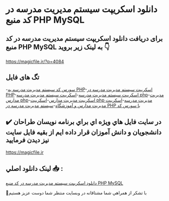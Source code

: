 # دانلود اسکریپت سیستم مدیریت مدرسه در کد منبع PHP MySQL

## برای دریافت دانلود اسکریپت سیستم مدیریت مدرسه در کد منبع PHP MySQL به لینک زیر بروید 👇

https://magicfile.ir/?p=4084

## تگ های فایل

-[سورس کد سیستم مدیریت مدرسه به PHP](https://magicfile.ir/product/%d8%a7%d8%b3%da%a9%d8%b1%db%8c%d9%be%d8%aa-%d8%b3%db%8c%d8%b3%d8%aa%d9%85-%d9%85%d8%af%db%8c%d8%b1%db%8c%d8%aa-%d9%85%d8%af%d8%b1%d8%b3%d9%87-%da%a9%d8%af-%d9%85%d9%86%d8%a8%d8%b9-php-mysql/)-[اسکریپت سیستم مدیریت مدرسه در PHP](https://magicfile.ir/product/%d8%a7%d8%b3%da%a9%d8%b1%db%8c%d9%be%d8%aa-%d8%b3%db%8c%d8%b3%d8%aa%d9%85-%d9%85%d8%af%db%8c%d8%b1%db%8c%d8%aa-%d9%85%d8%af%d8%b1%d8%b3%d9%87-%da%a9%d8%af-%d9%85%d9%86%d8%a8%d8%b9-php-mysql/)-[اسکریپت سیستم مدیریت مدرسه](https://magicfile.ir/product/%d8%a7%d8%b3%da%a9%d8%b1%db%8c%d9%be%d8%aa-%d8%b3%db%8c%d8%b3%d8%aa%d9%85-%d9%85%d8%af%db%8c%d8%b1%db%8c%d8%aa-%d9%85%d8%af%d8%b1%d8%b3%d9%87-%da%a9%d8%af-%d9%85%d9%86%d8%a8%d8%b9-php-mysql/)-[اسکریپت سیستم مدیریت مدرسه php](https://magicfile.ir/product/%d8%a7%d8%b3%da%a9%d8%b1%db%8c%d9%be%d8%aa-%d8%b3%db%8c%d8%b3%d8%aa%d9%85-%d9%85%d8%af%db%8c%d8%b1%db%8c%d8%aa-%d9%85%d8%af%d8%b1%d8%b3%d9%87-%da%a9%d8%af-%d9%85%d9%86%d8%a8%d8%b9-php-mysql/)-[مدیریت مدارس php](https://magicfile.ir/product/%d8%a7%d8%b3%da%a9%d8%b1%db%8c%d9%be%d8%aa-%d8%b3%db%8c%d8%b3%d8%aa%d9%85-%d9%85%d8%af%db%8c%d8%b1%db%8c%d8%aa-%d9%85%d8%af%d8%b1%d8%b3%d9%87-%da%a9%d8%af-%d9%85%d9%86%d8%a8%d8%b9-php-mysql/)-[اسکریپت مدیریت مدارس](https://magicfile.ir/product/%d8%a7%d8%b3%da%a9%d8%b1%db%8c%d9%be%d8%aa-%d8%b3%db%8c%d8%b3%d8%aa%d9%85-%d9%85%d8%af%db%8c%d8%b1%db%8c%d8%aa-%d9%85%d8%af%d8%b1%d8%b3%d9%87-%da%a9%d8%af-%d9%85%d9%86%d8%a8%d8%b9-php-mysql/)-[اسکریپت php مدیریت مدرسه](https://magicfile.ir/product/%d8%a7%d8%b3%da%a9%d8%b1%db%8c%d9%be%d8%aa-%d8%b3%db%8c%d8%b3%d8%aa%d9%85-%d9%85%d8%af%db%8c%d8%b1%db%8c%d8%aa-%d9%85%d8%af%d8%b1%d8%b3%d9%87-%da%a9%d8%af-%d9%85%d9%86%d8%a8%d8%b9-php-mysql/)-[اسکریپت مدیریت مدارس و آموزشگاه](https://magicfile.ir/product/%d8%a7%d8%b3%da%a9%d8%b1%db%8c%d9%be%d8%aa-%d8%b3%db%8c%d8%b3%d8%aa%d9%85-%d9%85%d8%af%db%8c%d8%b1%db%8c%d8%aa-%d9%85%d8%af%d8%b1%d8%b3%d9%87-%da%a9%d8%af-%d9%85%d9%86%d8%a8%d8%b9-php-mysql/)-[سیستم مدیریت مدرسه در PHP با سورس کد](https://magicfile.ir/product/%d8%a7%d8%b3%da%a9%d8%b1%db%8c%d9%be%d8%aa-%d8%b3%db%8c%d8%b3%d8%aa%d9%85-%d9%85%d8%af%db%8c%d8%b1%db%8c%d8%aa-%d9%85%d8%af%d8%b1%d8%b3%d9%87-%da%a9%d8%af-%d9%85%d9%86%d8%a8%d8%b9-php-mysql/)

## ✔️ در سايت فايل هاي ويژه اي براي برنامه نويسان طراحان دانشجويان و دانش آموزان قرار داده ايم از بقيه فايل سايت نيز ديدن فرماييد

https://magicfile.ir


## لينک دانلود اصلي 📥 :

[دانلود اسکریپت سیستم مدیریت مدرسه در کد منبع PHP MySQL](https://magicfile.ir/product/%d8%a7%d8%b3%da%a9%d8%b1%db%8c%d9%be%d8%aa-%d8%b3%db%8c%d8%b3%d8%aa%d9%85-%d9%85%d8%af%db%8c%d8%b1%db%8c%d8%aa-%d9%85%d8%af%d8%b1%d8%b3%d9%87-%da%a9%d8%af-%d9%85%d9%86%d8%a8%d8%b9-php-mysql/) 


🙏با تشکر از همراهي شما مشتاقانه در وبسایت منتظر شما دوست عزیز هستیم

